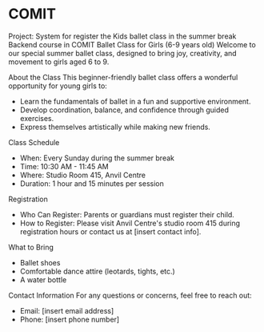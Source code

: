 # COMIT

Project: System for register the Kids ballet class in the  summer break
Backend course in COMIT 
Ballet Class for Girls (6-9 years old)
Welcome to our special summer ballet class, designed to bring joy, creativity, and movement to girls aged 6 to 9.

About the Class
This beginner-friendly ballet class offers a wonderful opportunity for young girls to:
- Learn the fundamentals of ballet in a fun and supportive environment.
- Develop coordination, balance, and confidence through guided exercises.
- Express themselves artistically while making new friends.

Class Schedule
- When: Every Sunday during the summer break
- Time: 10:30 AM - 11:45 AM
- Where: Studio Room 415, Anvil Centre
- Duration: 1 hour and 15 minutes per session

Registration
- Who Can Register: Parents or guardians must register their child.
- How to Register: Please visit Anvil Centre's studio room 415 during registration hours or contact us at [insert contact info].

What to Bring
- Ballet shoes
- Comfortable dance attire (leotards, tights, etc.)
- A water bottle

Contact Information
For any questions or concerns, feel free to reach out:
- Email: [insert email address]
- Phone: [insert phone number]








